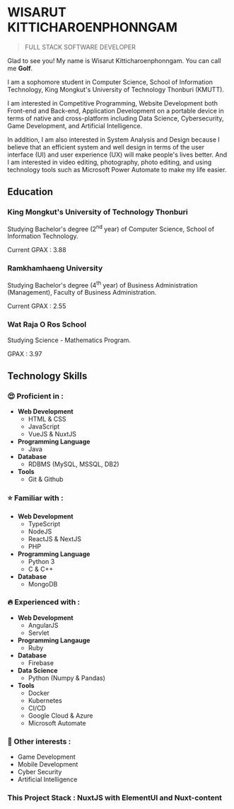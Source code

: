 # WISARUT KITTICHAROENPHONNGAM

> FULL STACK SOFTWARE DEVELOPER

Glad to see you! My name is Wisarut Kitticharoenphonngam. You can call me **Golf**. 

I am a sophomore student in Computer Science, School of Information Technology, King Mongkut's University of Technology Thonburi (KMUTT).

I am interested in Competitive Programming, Website Development both Front-end and Back-end, Application Development on a portable device in terms of native and cross-platform including Data Science, Cybersecurity, Game Development, and Artificial Intelligence.

In addition, I am also interested in System Analysis and Design because I believe that an efficient system and well design in terms of the user interface (UI) and user experience (UX) will make people's lives better. And I am interested in video editing, photography, photo editing, and using technology tools such as Microsoft Power Automate to make my life easier.

## Education

### King Mongkut's University of Technology Thonburi

Studying Bachelor's degree (2<sup>nd</sup> year) of Computer Science, School of Information Technology.

Current GPAX : 3.88

### Ramkhamhaeng University

Studying Bachelor's degree (4<sup>th</sup> year) of Business Administration (Management), Faculty of Business Administration.

Current GPAX : 2.55

### Wat Raja O Ros School

Studying Science - Mathematics Program. 

GPAX : 3.97

## Technology Skills

### 😍 Proficient in :

- **Web Development**
  - HTML & CSS
  - JavaScript
  - VueJS & NuxtJS
- **Programming Language**
  - Java
- **Database**
  - RDBMS (MySQL, MSSQL, DB2)
- **Tools**
  - Git & Github

### ⭐️ Familiar with :

- **Web Development**
  - TypeScript
  - NodeJS
  - ReactJS & NextJS
  - PHP
- **Programming Language**
  - Python 3
  - C & C++
- **Database**
  - MongoDB

### 🔥 Experienced with :

- **Web Development**
  - AngularJS
  - Servlet
- **Programming Langauge**
  - Ruby
- **Database**
  - Firebase
- **Data Science**
  - Python (Numpy & Pandas)
- **Tools**
  - Docker
  - Kubernetes
  - CI/CD
  - Google Cloud & Azure
  - Microsoft Automate

### 🤩 Other interests :

- Game Development
- Mobile Development
- Cyber Security
- Artificial Intelligence

### This Project Stack : NuxtJS with ElementUI and Nuxt-content
